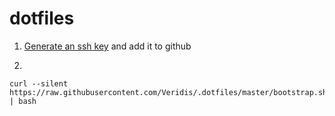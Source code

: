 # dotfiles

1. [Generate an ssh key](https://help.github.com/en/github/authenticating-to-github/generating-a-new-ssh-key-and-adding-it-to-the-ssh-agent) and add it to github

2. 

```
curl --silent https://raw.githubusercontent.com/Veridis/.dotfiles/master/bootstrap.sh | bash
```